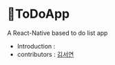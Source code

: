 # 📆ToDoApp
A React-Native based to do list app


- Introduction : 
- contributors : [김서연](https://github.com/flowersayo) 
